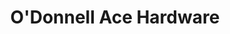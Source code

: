 ---
title: "O'Donnell Ace Hardware"
url: /des-moines/odonnell-ace-hardware-beaver-avenue/
shop: hardware
---
